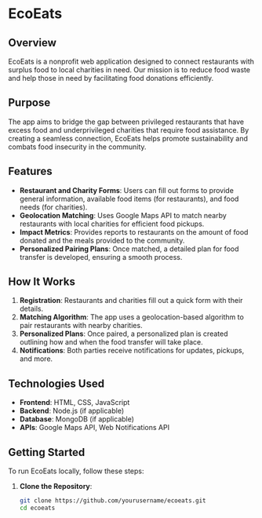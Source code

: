 # EcoEats

## Overview
EcoEats is a nonprofit web application designed to connect restaurants with surplus food to local charities in need. Our mission is to reduce food waste and help those in need by facilitating food donations efficiently.

## Purpose
The app aims to bridge the gap between privileged restaurants that have excess food and underprivileged charities that require food assistance. By creating a seamless connection, EcoEats helps promote sustainability and combats food insecurity in the community.

## Features
- **Restaurant and Charity Forms**: Users can fill out forms to provide general information, available food items (for restaurants), and food needs (for charities).
- **Geolocation Matching**: Uses Google Maps API to match nearby restaurants with local charities for efficient food pickups.
- **Impact Metrics**: Provides reports to restaurants on the amount of food donated and the meals provided to the community.
- **Personalized Pairing Plans**: Once matched, a detailed plan for food transfer is developed, ensuring a smooth process.

## How It Works
1. **Registration**: Restaurants and charities fill out a quick form with their details.
2. **Matching Algorithm**: The app uses a geolocation-based algorithm to pair restaurants with nearby charities.
3. **Personalized Plans**: Once paired, a personalized plan is created outlining how and when the food transfer will take place.
4. **Notifications**: Both parties receive notifications for updates, pickups, and more.

## Technologies Used
- **Frontend**: HTML, CSS, JavaScript
- **Backend**: Node.js (if applicable)
- **Database**: MongoDB (if applicable)
- **APIs**: Google Maps API, Web Notifications API

## Getting Started
To run EcoEats locally, follow these steps:

1. **Clone the Repository**:
   ```bash
   git clone https://github.com/yourusername/ecoeats.git
   cd ecoeats
